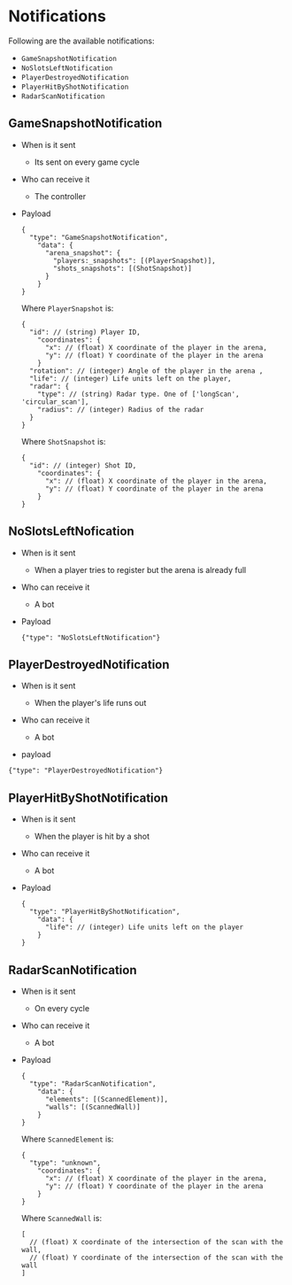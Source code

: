 # Notifications

Following are the available notifications:

- `GameSnapshotNotification`
- `NoSlotsLeftNotification`
- `PlayerDestroyedNotification`
- `PlayerHitByShotNotification`
- `RadarScanNotification`


## GameSnapshotNotification

- When is it sent
  - Its sent on every game cycle

- Who can receive it
  - The controller

- Payload

  ```
  {
    "type": "GameSnapshotNotification",
      "data": {
        "arena_snapshot": {
          "players:_snapshots": [(PlayerSnapshot)],
          "shots_snapshots": [(ShotSnapshot)]
        }
      }
  }
  ```

  Where `PlayerSnapshot` is:

  ```
  {
    "id": // (string) Player ID,
      "coordinates": {
        "x": // (float) X coordinate of the player in the arena,
        "y": // (float) Y coordinate of the player in the arena
      }
    "rotation": // (integer) Angle of the player in the arena ,
    "life": // (integer) Life units left on the player,
    "radar": {
      "type": // (string) Radar type. One of ['longScan', 'circular_scan'],
      "radius": // (integer) Radius of the radar
    }
  }
  ```

  Where `ShotSnapshot` is:

  ```
  {
    "id": // (integer) Shot ID,
      "coordinates": {
        "x": // (float) X coordinate of the player in the arena,
        "y": // (float) Y coordinate of the player in the arena
      }
  }
  ```

## NoSlotsLeftNofication

- When is it sent
  - When a player tries to register but the arena is already full

- Who can receive it
  - A bot

- Payload

  ```
  {"type": "NoSlotsLeftNotification"}
  ```

## PlayerDestroyedNotification

- When is it sent
  - When the player's life runs out

- Who can receive it
  - A bot

- payload
```
{"type": "PlayerDestroyedNotification"}
```

## PlayerHitByShotNotification

- When is it sent
  - When the player is hit by a shot

- Who can receive it
  - A bot

- Payload

  ```
  {
    "type": "PlayerHitByShotNotification",
      "data": {
        "life": // (integer) Life units left on the player
      }
  }
  ```

## RadarScanNotification

- When is it sent
  - On every cycle

- Who can receive it
  - A bot

- Payload

    ```
    {
      "type": "RadarScanNotification",
        "data": {
          "elements": [(ScannedElement)],
          "walls": [(ScannedWall)]
        }
    }
    ```

  Where `ScannedElement` is:

  ```
  {
    "type": "unknown",
      "coordinates": {
        "x": // (float) X coordinate of the player in the arena,
        "y": // (float) Y coordinate of the player in the arena
      }
  }
  ```

  Where `ScannedWall` is:

  ```
  [
    // (float) X coordinate of the intersection of the scan with the wall,
    // (float) Y coordinate of the intersection of the scan with the wall
  ]
  ```
